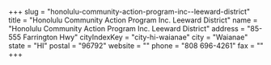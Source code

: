+++
slug = "honolulu-community-action-program-inc--leeward-district"
title = "Honolulu Community Action Program Inc. Leeward District"
name = "Honolulu Community Action Program Inc. Leeward District"
address = "85-555 Farrington Hwy"
cityIndexKey = "city-hi-waianae"
city = "Waianae"
state = "HI"
postal = "96792"
website = ""
phone = "808 696-4261"
fax = ""
+++

